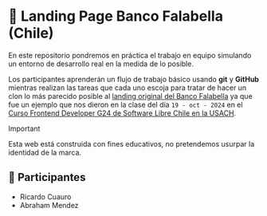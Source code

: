 # 🔰 Landing Page Banco Falabella (Chile)

En este repositorio pondremos en práctica el trabajo en equipo simulando un entorno de desarrollo real en la medida de lo posible.

Los participantes aprenderán un flujo de trabajo básico usando **git** y **GitHub** mientras realizan las tareas que cada uno escoja para tratar de hacer un clon lo más parecido posible al [landing original del Banco Falabella](https://www.bancofalabella.cl/) ya que fue un ejemplo que nos dieron en la clase del día `19 - oct - 2024` en el [Curso Frontend Developer G24 de Software Libre Chile en la USACH](https://github.com/odracirdev/curso-g24).

> [!IMPORTANT]
> Esta web está construida con fines educativos, no pretendemos usurpar la identidad de la marca.

## 👥 Participantes

- Ricardo Cuauro
- Abraham Mendez

